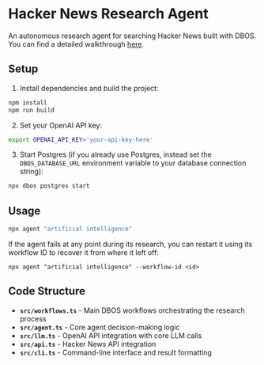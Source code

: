 # Hacker News Research Agent

An autonomous research agent for searching Hacker News built with DBOS.
You can find a detailed walkthrough [here](https://docs.dbos.dev/python/examples/hacker-news-agent).

## Setup

1. Install dependencies and build the project:
```bash
npm install
npm run build
```

2. Set your OpenAI API key:
```bash
export OPENAI_API_KEY='your-api-key-here'
```

3. Start Postgres (if you already use Postgres, instead set the `DBOS_DATABASE_URL` environment variable to your database connection string):
```bash
npx dbos postgres start
```

## Usage

```bash
npx agent "artificial intelligence"
```

If the agent fails at any point during its research, you can restart it using its workflow ID to recover it from where it left off:

```shell
npx agent "artificial intelligence" --workflow-id <id>
```

## Code Structure

- **`src/workflows.ts`** - Main DBOS workflows orchestrating the research process
- **`src/agent.ts`** - Core agent decision-making logic
- **`src/llm.ts`** - OpenAI API integration with core LLM calls
- **`src/api.ts`** - Hacker News API integration
- **`src/cli.ts`** - Command-line interface and result formatting